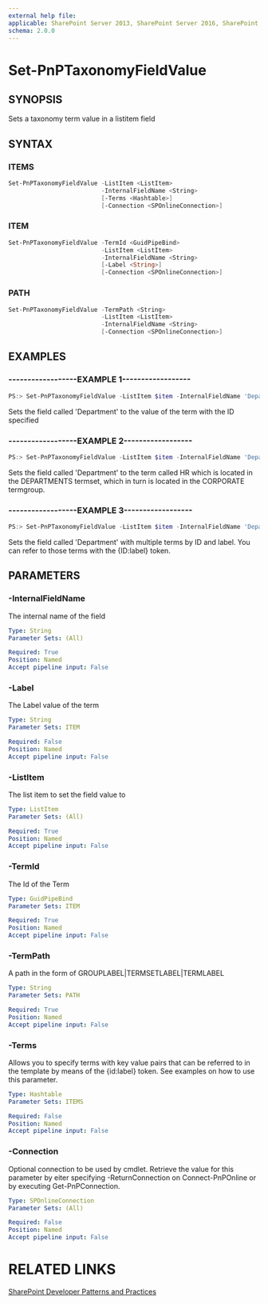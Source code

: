 ```yaml
---
external help file:
applicable: SharePoint Server 2013, SharePoint Server 2016, SharePoint Online
schema: 2.0.0
---
```

# Set-PnPTaxonomyFieldValue

## SYNOPSIS
Sets a taxonomy term value in a listitem field

## SYNTAX 

### ITEMS
```powershell
Set-PnPTaxonomyFieldValue -ListItem <ListItem>
                          -InternalFieldName <String>
                          [-Terms <Hashtable>]
                          [-Connection <SPOnlineConnection>]
```

### ITEM
```powershell
Set-PnPTaxonomyFieldValue -TermId <GuidPipeBind>
                          -ListItem <ListItem>
                          -InternalFieldName <String>
                          [-Label <String>]
                          [-Connection <SPOnlineConnection>]
```

### PATH
```powershell
Set-PnPTaxonomyFieldValue -TermPath <String>
                          -ListItem <ListItem>
                          -InternalFieldName <String>
                          [-Connection <SPOnlineConnection>]
```

## EXAMPLES

### ------------------EXAMPLE 1------------------
```powershell
PS:> Set-PnPTaxonomyFieldValue -ListItem $item -InternalFieldName 'Department' -TermId 863b832b-6818-4e6a-966d-2d3ee057931c
```

Sets the field called 'Department' to the value of the term with the ID specified

### ------------------EXAMPLE 2------------------
```powershell
PS:> Set-PnPTaxonomyFieldValue -ListItem $item -InternalFieldName 'Department' -TermPath 'CORPORATE|DEPARTMENTS|HR'
```

Sets the field called 'Department' to the term called HR which is located in the DEPARTMENTS termset, which in turn is located in the CORPORATE termgroup.

### ------------------EXAMPLE 3------------------
```powershell
PS:> Set-PnPTaxonomyFieldValue -ListItem $item -InternalFieldName 'Department' -Terms @{"TermId1"="Label1";"TermId2"="Label2"}
```

Sets the field called 'Department' with multiple terms by ID and label. You can refer to those terms with the {ID:label} token.

## PARAMETERS

### -InternalFieldName
The internal name of the field

```yaml
Type: String
Parameter Sets: (All)

Required: True
Position: Named
Accept pipeline input: False
```

### -Label
The Label value of the term

```yaml
Type: String
Parameter Sets: ITEM

Required: False
Position: Named
Accept pipeline input: False
```

### -ListItem
The list item to set the field value to

```yaml
Type: ListItem
Parameter Sets: (All)

Required: True
Position: Named
Accept pipeline input: False
```

### -TermId
The Id of the Term

```yaml
Type: GuidPipeBind
Parameter Sets: ITEM

Required: True
Position: Named
Accept pipeline input: False
```

### -TermPath
A path in the form of GROUPLABEL|TERMSETLABEL|TERMLABEL

```yaml
Type: String
Parameter Sets: PATH

Required: True
Position: Named
Accept pipeline input: False
```

### -Terms
Allows you to specify terms with key value pairs that can be referred to in the template by means of the {id:label} token. See examples on how to use this parameter.

```yaml
Type: Hashtable
Parameter Sets: ITEMS

Required: False
Position: Named
Accept pipeline input: False
```

### -Connection
Optional connection to be used by cmdlet. Retrieve the value for this parameter by eiter specifying -ReturnConnection on Connect-PnPOnline or by executing Get-PnPConnection.

```yaml
Type: SPOnlineConnection
Parameter Sets: (All)

Required: False
Position: Named
Accept pipeline input: False
```

# RELATED LINKS

[SharePoint Developer Patterns and Practices](http://aka.ms/sppnp)